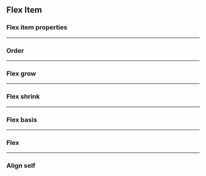 ## Flex Item

### Flex item properties

---

### Order


---

### Flex grow

---

### Flex shrink

---

### Flex basis

---

### Flex

---


### Align self